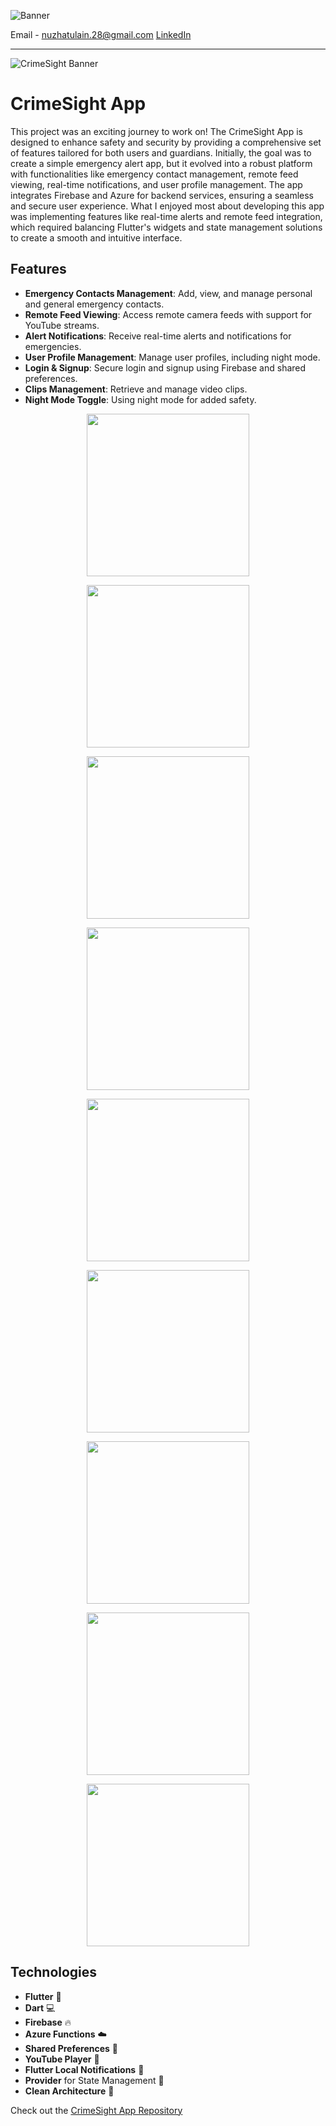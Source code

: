![Banner](https://github.com/user-attachments/assets/181e57a6-f3bc-4ba4-bdc4-c8532d85258d)

Email - nuzhatulain.28@gmail.com
[LinkedIn](https://www.linkedin.com/in/nuzhat-ul-ain-12b3a4272/)

---

![CrimeSight Banner](https://github.com/user-attachments/assets/db1cb273-5411-4fa2-a99d-c8a164b78be0)

# CrimeSight App

This project was an exciting journey to work on! The CrimeSight App is designed to enhance safety and security by providing a comprehensive set of features tailored for both users and guardians. Initially, the goal was to create a simple emergency alert app, but it evolved into a robust platform with functionalities like emergency contact management, remote feed viewing, real-time notifications, and user profile management. The app integrates Firebase and Azure for backend services, ensuring a seamless and secure user experience. What I enjoyed most about developing this app was implementing features like real-time alerts and remote feed integration, which required balancing Flutter's widgets and state management solutions to create a smooth and intuitive interface.

## Features

- **Emergency Contacts Management**: Add, view, and manage personal and general emergency contacts.
- **Remote Feed Viewing**: Access remote camera feeds with support for YouTube streams.
- **Alert Notifications**: Receive real-time alerts and notifications for emergencies.
- **User Profile Management**: Manage user profiles, including night mode.
- **Login & Signup**: Secure login and signup using Firebase and shared preferences.
- **Clips Management**: Retrieve and manage video clips.
- **Night Mode Toggle**: Using night mode for added safety.

<p align="center">
  <img src="https://github.com/user-attachments/assets/538a56d7-5edd-47e9-b864-b6658b3f1d4b" width="260"/>
</p>
<p align="center">
  <img src="https://github.com/user-attachments/assets/3d24e0fb-dd49-44c9-8003-42a790fe0e61" width="260"/>
</p>
<p align="center">
  <img src="https://github.com/user-attachments/assets/50041832-6028-4c2a-9656-b8c7b97d77cf" width="260"/>
</p>
<p align="center">
  <img src="https://github.com/user-attachments/assets/10140a93-f4f8-4e56-bf1c-9eca6be5a9ea" width="260"/>
</p>
<p align="center">
  <img src="https://github.com/user-attachments/assets/bebffc83-3106-408f-b75c-b562f1099829" width="260"/>
</p>
<p align="center">
  <img src="https://github.com/user-attachments/assets/a2f011aa-84b1-4c91-87c8-97ddc8ece9d6" width="260"/>
</p>
<p align="center">
  <img src="https://github.com/user-attachments/assets/e0fd6bfa-4363-4794-8b54-c20f3b60b259" width="260"/>
</p>
<p align="center">
  <img src="https://github.com/user-attachments/assets/9c445b0a-69ae-441e-8972-a3fdd38efe62" width="260"/>
</p>
<p align="center">
  <img src="https://github.com/user-attachments/assets/9f133ebc-b28f-4ea8-9834-d3bb3c19f5df" width="260"/>
</p>

## Technologies

- **Flutter** 🦋
- **Dart** 💻
- **Firebase** 🔥
- **Azure Functions** ☁️
- **Shared Preferences** 💾
- **YouTube Player** 🎥
- **Flutter Local Notifications** 🔔
- **Provider** for State Management 🚀
- **Clean Architecture** 🔨

Check out the [CrimeSight App Repository](https://github.com/NuzhatUlAin/CrimeSight)
